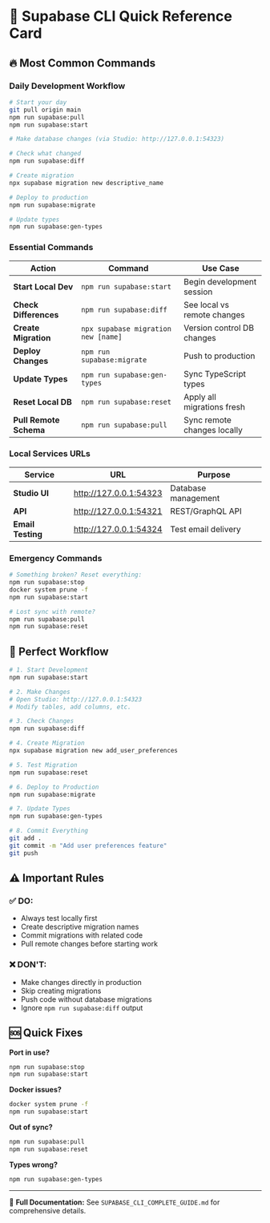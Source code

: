 # 🚀 Supabase CLI Quick Reference Card

## 🔥 Most Common Commands

### Daily Development Workflow
```bash
# Start your day
git pull origin main
npm run supabase:pull
npm run supabase:start

# Make database changes (via Studio: http://127.0.0.1:54323)

# Check what changed
npm run supabase:diff

# Create migration
npx supabase migration new descriptive_name

# Deploy to production
npm run supabase:migrate

# Update types
npm run supabase:gen-types
```

### Essential Commands

| Action | Command | Use Case |
|--------|---------|----------|
| **Start Local Dev** | `npm run supabase:start` | Begin development session |
| **Check Differences** | `npm run supabase:diff` | See local vs remote changes |
| **Create Migration** | `npx supabase migration new [name]` | Version control DB changes |
| **Deploy Changes** | `npm run supabase:migrate` | Push to production |
| **Update Types** | `npm run supabase:gen-types` | Sync TypeScript types |
| **Reset Local DB** | `npm run supabase:reset` | Apply all migrations fresh |
| **Pull Remote Schema** | `npm run supabase:pull` | Sync remote changes locally |

### Local Services URLs

| Service | URL | Purpose |
|---------|-----|---------|
| **Studio UI** | http://127.0.0.1:54323 | Database management |
| **API** | http://127.0.0.1:54321 | REST/GraphQL API |
| **Email Testing** | http://127.0.0.1:54324 | Test email delivery |

### Emergency Commands

```bash
# Something broken? Reset everything:
npm run supabase:stop
docker system prune -f
npm run supabase:start

# Lost sync with remote?
npm run supabase:pull
npm run supabase:reset
```

## 🎯 Perfect Workflow

```bash
# 1. Start Development
npm run supabase:start

# 2. Make Changes
# Open Studio: http://127.0.0.1:54323
# Modify tables, add columns, etc.

# 3. Check Changes
npm run supabase:diff

# 4. Create Migration
npx supabase migration new add_user_preferences

# 5. Test Migration
npm run supabase:reset

# 6. Deploy to Production
npm run supabase:migrate

# 7. Update Types
npm run supabase:gen-types

# 8. Commit Everything
git add .
git commit -m "Add user preferences feature"
git push
```

## ⚠️ Important Rules

### ✅ DO:
- Always test locally first
- Create descriptive migration names
- Commit migrations with related code
- Pull remote changes before starting work

### ❌ DON'T:
- Make changes directly in production
- Skip creating migrations
- Push code without database migrations
- Ignore `npm run supabase:diff` output

## 🆘 Quick Fixes

**Port in use?**
```bash
npm run supabase:stop
npm run supabase:start
```

**Docker issues?**
```bash
docker system prune -f
npm run supabase:start
```

**Out of sync?**
```bash
npm run supabase:pull
npm run supabase:reset
```

**Types wrong?**
```bash
npm run supabase:gen-types
```

---

📖 **Full Documentation:** See `SUPABASE_CLI_COMPLETE_GUIDE.md` for comprehensive details.
